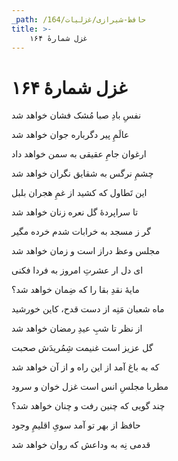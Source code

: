 ```yaml
---
_path: /حافظ-شیرازی/غزلیات/164
title: >-
    غزل شمارهٔ ۱۶۴
---
```

# غزل شمارهٔ ۱۶۴

<div class="b" id="bn1"><div class="m1"><p>نفسِ بادِ صبا مُشک فشان خواهد شد</p></div>
<div class="m2"><p>عالَمِ پیر دگرباره جوان خواهد شد</p></div></div>
<div class="b" id="bn2"><div class="m1"><p>ارغوان جامِ عقیقی به سمن خواهد داد</p></div>
<div class="m2"><p>چشمِ نرگس به شقایق نگران خواهد شد</p></div></div>
<div class="b" id="bn3"><div class="m1"><p>این تَطاول که کشید از غمِ هجران بلبل</p></div>
<div class="m2"><p>تا سراپردهٔ گل نعره زنان خواهد شد</p></div></div>
<div class="b" id="bn4"><div class="m1"><p>گر ز مسجد به خرابات شدم خرده مگیر</p></div>
<div class="m2"><p>مجلس وعظ دراز است و زمان خواهد شد</p></div></div>
<div class="b" id="bn5"><div class="m1"><p>ای دل ار عشرتِ امروز به فردا فکنی</p></div>
<div class="m2"><p>مایهٔ نقدِ بقا را که ضِمان خواهد شد؟</p></div></div>
<div class="b" id="bn6"><div class="m1"><p>ماه شعبان مَنِه از دست قدح، کاین خورشید</p></div>
<div class="m2"><p>از نظر تا شبِ عیدِ رمضان خواهد شد</p></div></div>
<div class="b" id="bn7"><div class="m1"><p>گل عزیز است غنیمت شِمُریدَش صحبت</p></div>
<div class="m2"><p>که به باغ آمد از این راه و از آن خواهد شد</p></div></div>
<div class="b" id="bn8"><div class="m1"><p>مطربا مجلسِ انس است غزل خوان و سرود</p></div>
<div class="m2"><p>چند گویی که چنین رفت و چنان خواهد شد؟</p></div></div>
<div class="b" id="bn9"><div class="m1"><p>حافظ از بهر تو آمد سویِ اقلیمِ وجود</p></div>
<div class="m2"><p>قدمی نِه به وداعش که روان خواهد شد</p></div></div>
